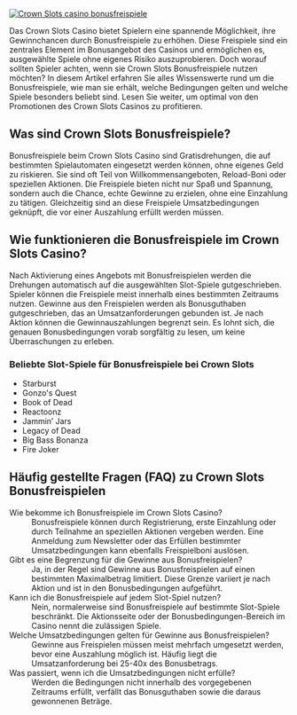 [![Crown Slots casino bonusfreispiele](https://123-caf.pages.dev/gitsignup.png)](https://vrmoo.ru/Bt82HjjY)

<p>Das Crown Slots Casino bietet Spielern eine spannende Möglichkeit, ihre Gewinnchancen durch Bonusfreispiele zu erhöhen. Diese Freispiele sind ein zentrales Element im Bonusangebot des Casinos und ermöglichen es, ausgewählte Spiele ohne eigenes Risiko auszuprobieren. Doch worauf sollten Spieler achten, wenn sie Crown Slots Bonusfreispiele nutzen möchten? In diesem Artikel erfahren Sie alles Wissenswerte rund um die Bonusfreispiele, wie man sie erhält, welche Bedingungen gelten und welche Spiele besonders beliebt sind. Lesen Sie weiter, um optimal von den Promotionen des Crown Slots Casinos zu profitieren.</p>  <h2>Was sind Crown Slots Bonusfreispiele?</h2> <p>Bonusfreispiele beim Crown Slots Casino sind Gratisdrehungen, die auf bestimmten Spielautomaten eingesetzt werden können, ohne eigenes Geld zu riskieren. Sie sind oft Teil von Willkommensangeboten, Reload-Boni oder speziellen Aktionen. Die Freispiele bieten nicht nur Spaß und Spannung, sondern auch die Chance, echte Gewinne zu erzielen, ohne eine Einzahlung zu tätigen. Gleichzeitig sind an diese Freispiele Umsatzbedingungen geknüpft, die vor einer Auszahlung erfüllt werden müssen.</p>  <h2>Wie funktionieren die Bonusfreispiele im Crown Slots Casino?</h2> <p>Nach Aktivierung eines Angebots mit Bonusfreispielen werden die Drehungen automatisch auf die ausgewählten Slot-Spiele gutgeschrieben. Spieler können die Freispiele meist innerhalb eines bestimmten Zeitraums nutzen. Gewinne aus den Freispielen werden als Bonusguthaben gutgeschrieben, das an Umsatzanforderungen gebunden ist. Je nach Aktion können die Gewinnauszahlungen begrenzt sein. Es lohnt sich, die genauen Bonusbedingungen vorab sorgfältig zu lesen, um keine Überraschungen zu erleben.</p>  <h3>Beliebte Slot-Spiele für Bonusfreispiele bei Crown Slots</h3> <ul>   <li>Starburst</li>   <li>Gonzo's Quest</li>   <li>Book of Dead</li>   <li>Reactoonz</li>   <li>Jammin’ Jars</li>   <li>Legacy of Dead</li>   <li>Big Bass Bonanza</li>   <li>Fire Joker</li> </ul>  <h2>Häufig gestellte Fragen (FAQ) zu Crown Slots Bonusfreispielen</h2> <dl>   <dt>Wie bekomme ich Bonusfreispiele im Crown Slots Casino?</dt>   <dd>Bonusfreispiele können durch Registrierung, erste Einzahlung oder durch Teilnahme an speziellen Aktionen vergeben werden. Eine Anmeldung zum Newsletter oder das Erfüllen bestimmter Umsatzbedingungen kann ebenfalls Freispielboni auslösen.</dd>    <dt>Gibt es eine Begrenzung für die Gewinne aus Bonusfreispielen?</dt>   <dd>Ja, in der Regel sind Gewinne aus Bonusfreispielen auf einen bestimmten Maximalbetrag limitiert. Diese Grenze variiert je nach Aktion und ist in den Bonusbedingungen aufgeführt.</dd>    <dt>Kann ich die Bonusfreispiele auf jedem Slot-Spiel nutzen?</dt>   <dd>Nein, normalerweise sind Bonusfreispiele auf bestimmte Slot-Spiele beschränkt. Die Aktionsseite oder der Bonusbedingungen-Bereich im Casino nennt die zulässigen Spiele.</dd>    <dt>Welche Umsatzbedingungen gelten für Gewinne aus Bonusfreispielen?</dt>   <dd>Gewinne aus Freispielen müssen meist mehrfach umgesetzt werden, bevor eine Auszahlung möglich ist. Häufig liegt die Umsatzanforderung bei 25-40x des Bonusbetrags.</dd>    <dt>Was passiert, wenn ich die Umsatzbedingungen nicht erfülle?</dt>   <dd>Werden die Bedingungen nicht innerhalb des vorgegebenen Zeitraums erfüllt, verfällt das Bonusguthaben sowie die daraus gewonnenen Beträge.</dd> </dl>